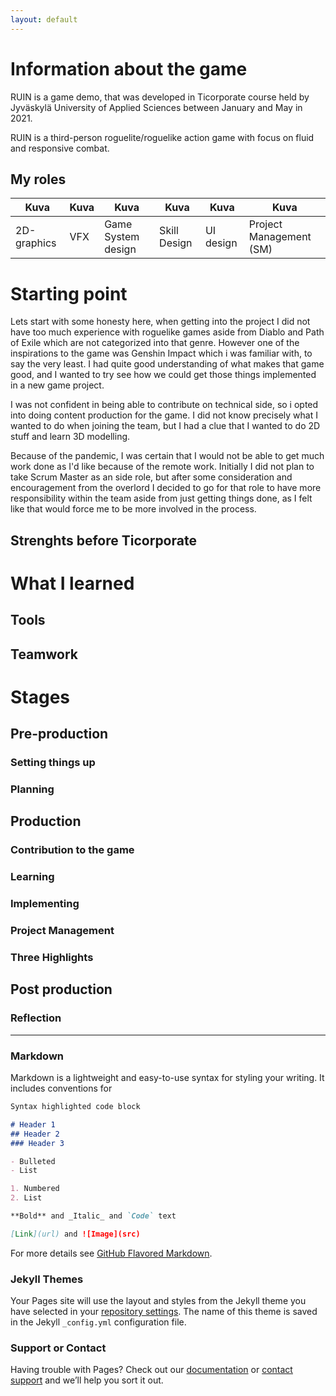 ```yaml
---
layout: default
---
```


# Information about the game
RUIN is a game demo, that was developed in Ticorporate course held by Jyväskylä University of Applied Sciences between January and May in 2021.

RUIN is a third-person roguelite/roguelike action game with focus on fluid and responsive combat.

## My roles
Kuva | Kuva  | Kuva | Kuva | Kuva | Kuva 
---- | ---- |  ---- | ---- | ---- | ----
2D-graphics | VFX | Game System design | Skill Design | UI design | Project Management (SM) 

# Starting point
Lets start with some honesty here, when getting into the project I did not have too much experience with roguelike games aside from Diablo and Path of Exile which are not categorized into that genre. However one of the inspirations to the game was Genshin Impact which i was familiar with, to say the very least. I had quite good understanding of what makes that game good, and I wanted to try see how we could get those things implemented in a new game project.

I was not confident in being able to contribute on technical side, so i opted into doing content production for the game. I did not know precisely what I wanted to do when joining the team, but I had a clue that I wanted to do 2D stuff and learn 3D modelling.

Because of the pandemic, I was certain that I would not be able to get much work done as I'd like because of the remote work. Initially I did not plan to take Scrum Master as an side role, but after some consideration and encouragement from the overlord I decided to go for that role to have more responsibility within the team aside from just getting things done, as I felt like that would force me to be more involved in the process.

## Strenghts before Ticorporate


# What I learned
## Tools
## Teamwork

# Stages
## Pre-production
### Setting things up
### Planning

## Production
### Contribution to the game
### Learning
### Implementing
### Project Management
### Three Highlights


## Post production
### Reflection





---
### Markdown

Markdown is a lightweight and easy-to-use syntax for styling your writing. It includes conventions for

```markdown
Syntax highlighted code block

# Header 1
## Header 2
### Header 3

- Bulleted
- List

1. Numbered
2. List

**Bold** and _Italic_ and `Code` text

[Link](url) and ![Image](src)
```

For more details see [GitHub Flavored Markdown](https://guides.github.com/features/mastering-markdown/).

### Jekyll Themes

Your Pages site will use the layout and styles from the Jekyll theme you have selected in your [repository settings](https://github.com/multtari-student/portfolio.github.io/settings/pages). The name of this theme is saved in the Jekyll `_config.yml` configuration file.

### Support or Contact

Having trouble with Pages? Check out our [documentation](https://docs.github.com/categories/github-pages-basics/) or [contact support](https://support.github.com/contact) and we’ll help you sort it out.
